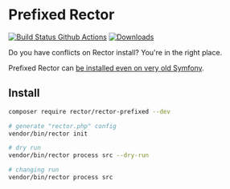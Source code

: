 # Prefixed Rector

[![Build Status Github Actions](https://img.shields.io/github/workflow/status/rectorphp/rector-prefixed/Code_Checks?style=flat-square)](https://github.com/rectorphp/rector-prefixed/actions)
[![Downloads](https://img.shields.io/packagist/dt/rector/rector-prefixed.svg?style=flat-square)](https://packagist.org/packages/rector/rector-prefixed)

Do you have conflicts on Rector install? You're in the right place.

Prefixed Rector can [be installed even on very old Symfony](https://getrector.org/blog/2020/01/20/how-to-install-rector-despite-composer-conflicts).

## Install

```bash
composer require rector/rector-prefixed --dev
```

```bash
# generate "rector.php" config
vendor/bin/rector init

# dry run
vendor/bin/rector process src --dry-run

# changing run
vendor/bin/rector process src
```
